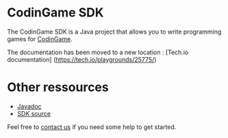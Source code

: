 # CodinGame SDK

The CodinGame SDK is a Java project that allows you to write programming games for [CodinGame](https://www.codingame.com).

The documentation has been moved to a new location : [Tech.io documentation] (https://tech.io/playgrounds/25775/)

# Other ressources
- [Javadoc](https://codingame.github.io/codingame-sdk-doc/)
- [SDK source](https://github.com/CodinGame/codingame-game-engine)

Feel free to [contact us](https://www.codingame.com/about/contact) if you need some help to get started.
